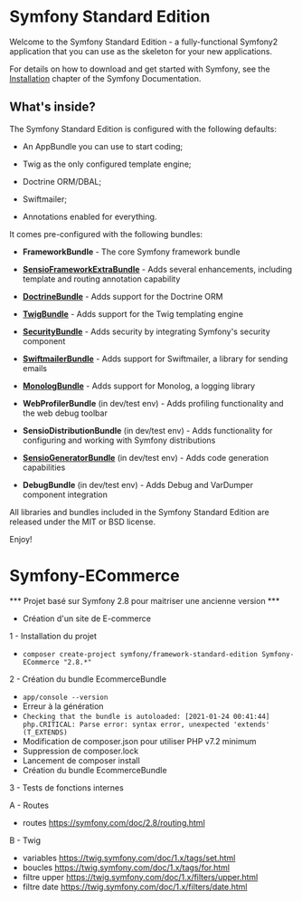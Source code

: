 Symfony Standard Edition
========================

Welcome to the Symfony Standard Edition - a fully-functional Symfony2
application that you can use as the skeleton for your new applications.

For details on how to download and get started with Symfony, see the
[Installation][1] chapter of the Symfony Documentation.

What's inside?
--------------

The Symfony Standard Edition is configured with the following defaults:

  * An AppBundle you can use to start coding;

  * Twig as the only configured template engine;

  * Doctrine ORM/DBAL;

  * Swiftmailer;

  * Annotations enabled for everything.

It comes pre-configured with the following bundles:

  * **FrameworkBundle** - The core Symfony framework bundle

  * [**SensioFrameworkExtraBundle**][6] - Adds several enhancements, including
    template and routing annotation capability

  * [**DoctrineBundle**][7] - Adds support for the Doctrine ORM

  * [**TwigBundle**][8] - Adds support for the Twig templating engine

  * [**SecurityBundle**][9] - Adds security by integrating Symfony's security
    component

  * [**SwiftmailerBundle**][10] - Adds support for Swiftmailer, a library for
    sending emails

  * [**MonologBundle**][11] - Adds support for Monolog, a logging library

  * **WebProfilerBundle** (in dev/test env) - Adds profiling functionality and
    the web debug toolbar

  * **SensioDistributionBundle** (in dev/test env) - Adds functionality for
    configuring and working with Symfony distributions

  * [**SensioGeneratorBundle**][13] (in dev/test env) - Adds code generation
    capabilities

  * **DebugBundle** (in dev/test env) - Adds Debug and VarDumper component
    integration

All libraries and bundles included in the Symfony Standard Edition are
released under the MIT or BSD license.

Enjoy!

[1]:  https://symfony.com/doc/2.8/book/installation.html
[6]:  https://symfony.com/doc/current/bundles/SensioFrameworkExtraBundle/index.html
[7]:  https://symfony.com/doc/2.8/book/doctrine.html
[8]:  https://symfony.com/doc/2.8/book/templating.html
[9]:  https://symfony.com/doc/2.8/book/security.html
[10]: https://symfony.com/doc/2.8/cookbook/email.html
[11]: https://symfony.com/doc/2.8/cookbook/logging/monolog.html
[13]: https://symfony.com/doc/2.8/bundles/SensioGeneratorBundle/index.html

# Symfony-ECommerce

*** Projet basé sur Symfony 2.8 pour maitriser une ancienne version ***

* Création d'un site de E-commerce

1 - Installation du projet

* `composer create-project symfony/framework-standard-edition Symfony-ECommerce "2.8.*"`

2 - Création du bundle EcommerceBundle

* `app/console --version`
* Erreur à la génération
* `Checking that the bundle is autoloaded: [2021-01-24 00:41:44] php.CRITICAL: Parse error: syntax error, unexpected 'extends' (T_EXTENDS)`
* Modification de composer.json  pour utiliser PHP v7.2 minimum
* Suppression de composer.lock
* Lancement de composer install
* Création du bundle EcommerceBundle

3 - Tests de fonctions internes

A - Routes

* routes
<https://symfony.com/doc/2.8/routing.html>

B - Twig

* variables
<https://twig.symfony.com/doc/1.x/tags/set.html>
* boucles
<https://twig.symfony.com/doc/1.x/tags/for.html>
* filtre upper
<https://twig.symfony.com/doc/1.x/filters/upper.html>
* filtre date
<https://twig.symfony.com/doc/1.x/filters/date.html>